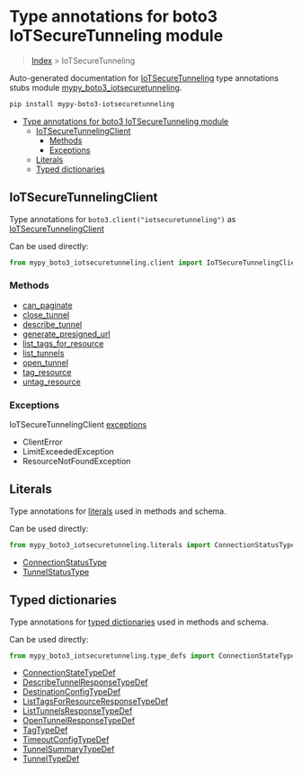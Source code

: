 # Type annotations for boto3 IoTSecureTunneling module

> [Index](..) > IoTSecureTunneling

Auto-generated documentation for
[IoTSecureTunneling](https://boto3.amazonaws.com/v1/documentation/api/1.17.76/reference/services/iotsecuretunneling.html#IoTSecureTunneling)
type annotations stubs module
[mypy_boto3_iotsecuretunneling](https://pypi.org/project/mypy-boto3-iotsecuretunneling/).

```bash
pip install mypy-boto3-iotsecuretunneling
```

- [Type annotations for boto3 IoTSecureTunneling module](#type-annotations-for-boto3-iotsecuretunneling-module)
  - [IoTSecureTunnelingClient](#iotsecuretunnelingclient)
    - [Methods](#methods)
    - [Exceptions](#exceptions)
  - [Literals](#literals)
  - [Typed dictionaries](#typed-dictionaries)

## IoTSecureTunnelingClient

Type annotations for `boto3.client("iotsecuretunneling")` as
[IoTSecureTunnelingClient](./client.md)

Can be used directly:

```python
from mypy_boto3_iotsecuretunneling.client import IoTSecureTunnelingClient
```

### Methods

- [can_paginate](./client.md#can_paginate)
- [close_tunnel](./client.md#close_tunnel)
- [describe_tunnel](./client.md#describe_tunnel)
- [generate_presigned_url](./client.md#generate_presigned_url)
- [list_tags_for_resource](./client.md#list_tags_for_resource)
- [list_tunnels](./client.md#list_tunnels)
- [open_tunnel](./client.md#open_tunnel)
- [tag_resource](./client.md#tag_resource)
- [untag_resource](./client.md#untag_resource)

### Exceptions

IoTSecureTunnelingClient [exceptions](./client.md#exceptions)

- ClientError
- LimitExceededException
- ResourceNotFoundException

## Literals

Type annotations for [literals](./literals.md) used in methods and schema.

Can be used directly:

```python
from mypy_boto3_iotsecuretunneling.literals import ConnectionStatusType, ...
```

- [ConnectionStatusType](./literals.md#connectionstatustype)
- [TunnelStatusType](./literals.md#tunnelstatustype)

## Typed dictionaries

Type annotations for [typed dictionaries](./type_defs.md) used in methods and
schema.

Can be used directly:

```python
from mypy_boto3_iotsecuretunneling.type_defs import ConnectionStateTypeDef, ...
```

- [ConnectionStateTypeDef](./type_defs.md#connectionstatetypedef)
- [DescribeTunnelResponseTypeDef](./type_defs.md#describetunnelresponsetypedef)
- [DestinationConfigTypeDef](./type_defs.md#destinationconfigtypedef)
- [ListTagsForResourceResponseTypeDef](./type_defs.md#listtagsforresourceresponsetypedef)
- [ListTunnelsResponseTypeDef](./type_defs.md#listtunnelsresponsetypedef)
- [OpenTunnelResponseTypeDef](./type_defs.md#opentunnelresponsetypedef)
- [TagTypeDef](./type_defs.md#tagtypedef)
- [TimeoutConfigTypeDef](./type_defs.md#timeoutconfigtypedef)
- [TunnelSummaryTypeDef](./type_defs.md#tunnelsummarytypedef)
- [TunnelTypeDef](./type_defs.md#tunneltypedef)
